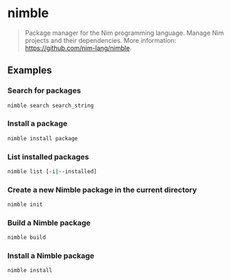 # nimble

> Package manager for the Nim programming language. Manage Nim projects and their dependencies. More information: <https://github.com/nim-lang/nimble>.

## Examples

### Search for packages

```bash
nimble search search_string
```

### Install a package

```bash
nimble install package
```

### List installed packages

```bash
nimble list [-i|--installed]
```

### Create a new Nimble package in the current directory

```bash
nimble init
```

### Build a Nimble package

```bash
nimble build
```

### Install a Nimble package

```bash
nimble install
```
